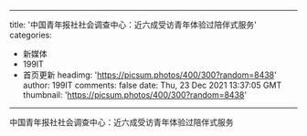 
---
title: '中国青年报社社会调查中心：近六成受访青年体验过陪伴式服务'
categories: 
 - 新媒体
 - 199IT
 - 首页更新
headimg: 'https://picsum.photos/400/300?random=8438'
author: 199IT
comments: false
date: Thu, 23 Dec 2021 13:37:05 GMT
thumbnail: 'https://picsum.photos/400/300?random=8438'
---

<div>   
中国青年报社社会调查中心：近六成受访青年体验过陪伴式服务  
</div>
            